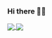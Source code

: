 ### Hi there 👋🏽

<a href="https://temak.dev">
  <img align="center" src="https://github-profile-stats-sooty.vercel.app/?username=git-temak&count_private=true&show_icons=true&theme=radical" />
</a>
<a href="https://temak.dev">
  <img align="center" src="https://github-profile-stats-sooty.vercel.app/top-langs/?username=git-temak&layout=compact&langs_count=6&theme=radical" />
</a>
<!--
**git-temak/git-temak** is a ✨ _special_ ✨ repository because its `README.md` (this file) appears on your GitHub profile.

Here are some ideas to get you started:

- 👨🏽‍💻 I’m currently working on building bespoke WordPress projects and integrating AI for businesses
- 📱 I’m currently learning DevOps and Flutter
- 👯 I’m looking to collaborate on open source backend projects or AI-related projects
- 🤔 I’m looking for help with DevOps
- 💬 Ask me about Custom WordPress Development, Marketing Strategies, and Product Development
- 📫 How to reach me: hi@temak.dev